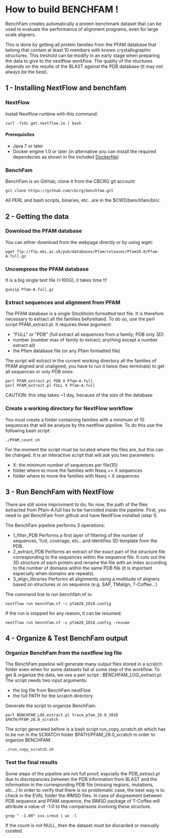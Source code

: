 # How to build BENCHFAM !

BenchFam creates automatically a protein benchmark dataset that can be used to
evaluate the performance of alignment programs, even for large scale aligners.

This is done by getting all protein families from the PFAM database that belong
that contain at least 10 members with known crystallographic structures. This
treshold can be modify in an early stage when preparing the data to give to
the nextflow workflow. The quality of the stuctures depends on the results of
the BLAST against the PDB database (it may not always be the best).

## 1 - Installing NextFlow and benchfam

### NextFlow
Install Nextflow runtime with this command:

    curl -fsSL get.nextflow.io | bash

#### Prerequisites
 
* Java 7 or later
* Docker engine 1.0 or later (in alternative you can install the required
dependecies as shown in the included [Dockerfile](Dockerfile))


### BenchFam
BenchFam is on GitHub; clone it from the CBCRG git account:

    git clone https://github.com/cbcrg/benchfam.git

All PERL and bash scripts, binaries, etc...are in the $CWD/benchfam/bin/.


## 2 - Getting the data

### Download the PFAM database 
You can either download from the webpage directly or by using wget:

    wget ftp://ftp.ebi.ac.uk/pub/databases/Pfam/releases/Pfam28.0/Pfam-A.full.gz

### Uncompress the PFAM database 
It is a big single text file (>100G), it takes time !!!

    gunzip Pfam-A.full.gz

### Extract sequences and alignment from PFAM

The PFAM database is a single Stockholm formatted text file. It is therefore
necessary to extract all the families beforehand. To do so, use the perl
script PFAM_extract.pl. It requires three argument:

- "FULL" or "PDB" (full extract all sequences from a family; PDB only 3D)
- number (number max of family to extract; anything except a number extract all)
- the Pfam database file (or any Pfam formatted file)

The script will extract in the current working directory all the families of 
PFAM aligned and unaligned; you have to run it twice (two terminals) to get all
sequences or only PDB ones:

    perl PFAM_extract.pl PDB X Pfam-A.full
    perl PFAM_extract.pl FULL X Pfam-A.full


CAUTION: this step takes ~1 day, because of the size of the database 

### Create a working directory for NextFlow workflow

You must create a folder containing families with a minimum of 10 sequences
that will be analyze by the nextflow pipeline. To do this use the following 
bash script:

    ./PFAM_count.sh

For the moment the script must be located where the files are, but this can be
changed. It is an interactive script that will ask you two parameters: 
- X: the minimum number of sequences per file(10)
- folder where to move the families with Nseq >= X sequences
- folder where to move the families with Nseq < X sequences

## 3 - Run BenchFam with NextFlow

There are still some improvment to do; for now, the path of the files extracted
from Pfam-A.full has to be harcoded inside the pipeline. First, you need to get
BenchFam from github and have NextFlow installed (step 1).

The BenchFam pipeline performs 3 operations:
- 1_filter_PDB
Performs a first layer of filtering of the number of sequences, %id, coverage,
etc...and identifies 3D template from the PDB.
- 2_extract_PDB
Performs an extract of the exact part of the structure file corresponding to the
sequences within the sequence file. It cuts out the 3D structure of each protein
and rename the file with an index according to the number of domains within the
same PDB file (it is important especially when domains are repeats).
- 3_align_libraries
Performs all alignments using a multitude of aligners based on structures or on
sequence (e.g. SAP, TMalign, T-Coffee...)

The command line to run benchfam.nf is:

    nextflow run benchfam.nf -c pfam28_2018.config

If the run is stopped for any reason, it can be resumed:

    nextflow run benchfam.nf -c pfam28_2018.config -resume

## 4 - Organize & Test BenchFam output

### Organize BenchFam from the nextflow log file

The BenchFam pipeline will generate many output files stored in a scratch folder
even when for some datasets fail at some step of the workflow. To get & organize
the data, we use a perl script : BENCHFAM_LOG_extract.pl. The script needs two
input arguments:
- the log file from BenchFam nextFlow
- the full PATH for the scratch directory

Generate the script to organize BenchFam:

    perl BENCHFAM_LOG_extract.pl trace_pfam_28.0_2018 $PATH/PFAM_28.0_scratch

The script generated before is a bash script run_copy_scratch.sh which has to be
run in the SCRATCH folder $PATH/PFAM_28.0_scratch in order to organize BENCHFAM:

    ./run_copy_scratch.sh


### Test the final results

Some steps of the pipeline are not full proof, espcially the PDB_extract.pl due
to discrepancies between the PDB information from BLAST and the information in
the corresponding PDB file (missing regions, mutations, etc...)
In order to verify that there is no problematic case, the best way is to check
in the EVAL folder the IRMSD files. In case of disgreement between PDB sequence
and PFAM sequence, the IRMSD package of T-Coffee will attribute a value of -1.0
to the comparisons involving these structure. 

    grep " -1.00" xxx.irmsd | wc -l

If the count is not NULL, then the dataset must be discarded or manually curated.




